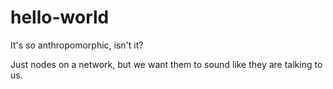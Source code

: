 # hello-world
It's so anthropomorphic, isn't it?

Just nodes on a network, but we want them to sound like they are talking to us.
